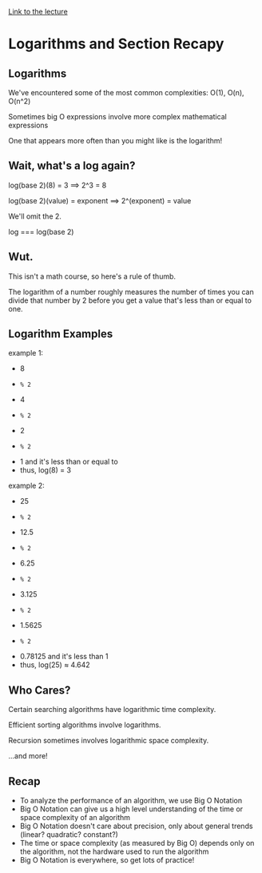 [Link to the lecture](https://www.udemy.com/course/js-algorithms-and-data-structures-masterclass/learn/lecture/8344068#content)

# Logarithms and Section Recapy

## Logarithms
We've encountered some of the most common complexities: 
O(1), O(n), O(n^2)

Sometimes big O expressions involve more complex mathematical expressions

One that appears more often than you might like is the logarithm!

## Wait, what's a log again?
log(base 2)(8) = 3 ==> 2^3 = 8 

log(base 2)(value) = exponent ==> 2^(exponent) = value

We'll omit the 2.

log === log(base 2)

## Wut.
This isn't a math course, so here's a rule of thumb.

The logarithm of a number roughly measures the number of times you can divide that number by 2 before you get a value that's less than or equal to one.

## Logarithm Examples
example 1:    
- 8
-     % 2 
- 4
-     % 2
- 2
-     % 2
- 1 and it's less than or equal to
- thus, log(8) = 3

example 2:    
- 25
-     % 2
- 12.5
-     % 2
- 6.25
-     % 2 
- 3.125
-     % 2
- 1.5625
-     % 2
- 0.78125 and it's less than 1
- thus, log(25) ≈ 4.642

## Who Cares?
Certain searching algorithms have logarithmic time complexity.

Efficient sorting algorithms involve logarithms.

Recursion sometimes involves logarithmic space complexity.

...and more!

## Recap
- To analyze the performance of an algorithm, we use Big O Notation
- Big O Notation can give us a high level understanding of the time or space complexity of an algorithm
- Big O Notation doesn't care about precision, only about general trends (linear? quadratic? constant?)
- The time or space complexity (as measured by Big O) depends only on the algorithm, not the hardware used to run the algorithm
- Big O Notation is everywhere, so get lots of practice!
